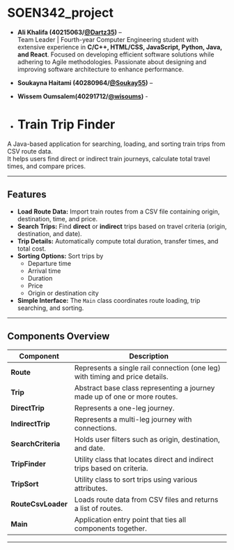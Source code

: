 # SOEN342_project

- **Ali Khalifa (40215063/[@Dartz35](https://github.com/Dartz35))** –  
Team Leader | Fourth-year Computer Engineering student with extensive experience in **C/C++, HTML/CSS, JavaScript, Python, Java, and React**. Focused on developing efficient software solutions while adhering to Agile methodologies. Passionate about designing and improving software architecture to enhance performance.

- **Soukayna Haitami (40280964/[@Soukay55](https://github.com/Soukay55))** –
- **Wissem Oumsalem(40291712/[@wisoums](https://github.com/wisoums))** -

- # Train Trip Finder

A Java-based application for searching, loading, and sorting train trips from CSV route data.  
It helps users find direct or indirect train journeys, calculate total travel times, and compare prices.

---

## Features

- **Load Route Data:** Import train routes from a CSV file containing origin, destination, time, and price.  
- **Search Trips:** Find **direct** or **indirect** trips based on travel criteria (origin, destination, and date).  
- **Trip Details:** Automatically compute total duration, transfer times, and total cost.  
- **Sorting Options:** Sort trips by  
  - Departure time  
  - Arrival time  
  - Duration  
  - Price  
  - Origin or destination city  
- **Simple Interface:** The `Main` class coordinates route loading, trip searching, and sorting.

---

## Components Overview

| Component | Description |
|------------|-------------|
| **Route** | Represents a single rail connection (one leg) with timing and price details. |
| **Trip** | Abstract base class representing a journey made up of one or more routes. |
| **DirectTrip** | Represents a one-leg journey. |
| **IndirectTrip** | Represents a multi-leg journey with connections. |
| **SearchCriteria** | Holds user filters such as origin, destination, and date. |
| **TripFinder** | Utility class that locates direct and indirect trips based on criteria. |
| **TripSort** | Utility class to sort trips using various attributes. |
| **RouteCsvLoader** | Loads route data from CSV files and returns a list of routes. |
| **Main** | Application entry point that ties all components together. |

---
